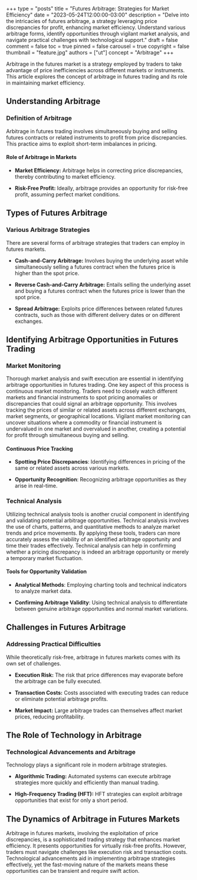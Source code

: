 +++
type = "posts"
title = "Futures Arbitrage: Strategies for Market Efficiency"
date = "2023-05-24T12:00:00-03:00"
description = "Delve into the intricacies of futures arbitrage, a strategy leveraging price discrepancies for profit, enhancing market efficiency. Understand various arbitrage forms, identify opportunities through vigilant market analysis, and navigate practical challenges with technological support." 
draft = false
comment = false
toc = true
pinned = false
carousel = true
copyright = false
thumbnail = "feature.jpg"
authors = ["ut"]
concept = "Arbitrage"
+++

Arbitrage in the futures market is a strategy employed by traders to
take advantage of price inefficiencies across different markets or
instruments. This article explores the concept of arbitrage in futures
trading and its role in maintaining market efficiency.

## Understanding Arbitrage

### Definition of Arbitrage

Arbitrage in futures trading involves simultaneously buying and selling
futures contracts or related instruments to profit from price
discrepancies. This practice aims to exploit short-term imbalances in
pricing.

#### Role of Arbitrage in Markets

-   **Market Efficiency:** Arbitrage helps in correcting price
    discrepancies, thereby contributing to market efficiency.

-   **Risk-Free Profit:** Ideally, arbitrage provides an opportunity for
    risk-free profit, assuming perfect market conditions.

## Types of Futures Arbitrage

### Various Arbitrage Strategies

There are several forms of arbitrage strategies that traders can employ
in futures markets.

-   **Cash-and-Carry Arbitrage:** Involves buying the underlying asset
    while simultaneously selling a futures contract when the futures
    price is higher than the spot price.

-   **Reverse Cash-and-Carry Arbitrage:** Entails selling the underlying
    asset and buying a futures contract when the futures price is
    lower than the spot price.

-   **Spread Arbitrage:** Exploits price differences between related
    futures contracts, such as those with different delivery dates or
    on different exchanges.

## Identifying Arbitrage Opportunities in Futures Trading

### Market Monitoring

Thorough market analysis and swift execution are essential in
identifying arbitrage opportunities in futures trading. One key aspect
of this process is continuous market monitoring. Traders need to closely
watch different markets and financial instruments to spot pricing
anomalies or discrepancies that could signal an arbitrage opportunity.
This involves tracking the prices of similar or related assets across
different exchanges, market segments, or geographical locations.
Vigilant market monitoring can uncover situations where a commodity or
financial instrument is undervalued in one market and overvalued in
another, creating a potential for profit through simultaneous buying and
selling.

#### Continuous Price Tracking

-   **Spotting Price Discrepancies**: Identifying differences in pricing
    of the same or related assets across various markets.

-   **Opportunity Recognition**: Recognizing arbitrage opportunities as
    they arise in real-time.

### Technical Analysis

Utilizing technical analysis tools is another crucial component in
identifying and validating potential arbitrage opportunities. Technical
analysis involves the use of charts, patterns, and quantitative methods
to analyze market trends and price movements. By applying these tools,
traders can more accurately assess the viability of an identified
arbitrage opportunity and time their trades effectively. Technical
analysis can help in confirming whether a pricing discrepancy is indeed
an arbitrage opportunity or merely a temporary market fluctuation.

#### Tools for Opportunity Validation

-   **Analytical Methods**: Employing charting tools and technical
    indicators to analyze market data.

-   **Confirming Arbitrage Validity**: Using technical analysis to
    differentiate between genuine arbitrage opportunities and normal
    market variations.

## Challenges in Futures Arbitrage

### Addressing Practical Difficulties

While theoretically risk-free, arbitrage in futures markets comes with
its own set of challenges.

-   **Execution Risk:** The risk that price differences may evaporate
    before the arbitrage can be fully executed.

-   **Transaction Costs:** Costs associated with executing trades can
    reduce or eliminate potential arbitrage profits.

-   **Market Impact:** Large arbitrage trades can themselves affect
    market prices, reducing profitability.

## The Role of Technology in Arbitrage

### Technological Advancements and Arbitrage

Technology plays a significant role in modern arbitrage strategies.

-   **Algorithmic Trading:** Automated systems can execute arbitrage
    strategies more quickly and efficiently than manual trading.

-   **High-Frequency Trading (HFT):** HFT strategies can exploit
    arbitrage opportunities that exist for only a short period.

## The Dynamics of Arbitrage in Futures Markets

Arbitrage in futures markets, involving the exploitation of price
discrepancies, is a sophisticated trading strategy that enhances market
efficiency. It presents opportunities for virtually risk-free profits.
However, traders must navigate challenges like execution risk and
transaction costs. Technological advancements aid in implementing
arbitrage strategies effectively, yet the fast-moving nature of the
markets means these opportunities can be transient and require swift
action.

